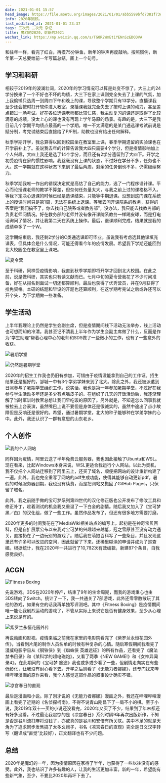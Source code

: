 ```yaml
---
date: 2021-01-01 15:57
head_image: https://file.moetu.org/images/2021/01/01/abb5599bfd7381f73deddb43e2cc797638e0bda5ac32ae44.jpg
info: 2020年回顾。
last_modified_at: 2021-01-01 23:37
tags: 三次元 二次元 杂记
title: 魔幻的2020，崭新的2021
wechat_link: https://mp.weixin.qq.com/s/TG0R2WmEt1YENnSzEDODVA
---
```

和往年一样，看完了红白，再摸75分钟鱼，新年的钟声再度敲响。按照惯例，新年第一天总要给前一年写篇总结，画上一个句号。

## 学习和科研
相较于2019年的波澜壮阔，2020年的学习情况可以算是处变不惊了。大三上的24学分换来了一个不好也不坏的均绩，大三下在家上课则完全失去了上课的气氛，加上我偷懒只选周一到周四下午和晚上的课，导致整个学期只有13学分。直播课我至少还会按时打开软件进入教室，录播课我就完全失去了按时上课的动力，甚至差点错过一场考试。好在各位选课老师都比较仁慈，我主动复习的课还是取得了比较满意的成绩，没太上心的课也没有再现上学年马原的场景。有趣的是，大三下是我目前几个学期平均绩点最高的一个学期。唯一不太满意的是某门通选课考试前说是赋分制，考完试结束后直接给了P/F制，助教也没有给出任何解释。

秋季学期开学，我总算得以回到校园坐在教室里上课，春季学期遗留的实验课也在开学前补上了。虽说我去年的计算告诉我大四只需要4个学分，但是疫情影响加上个人兴趣，大四上我还是选了14个学分，而且还有2学分遗留到了大四下。开学之初受疫情在家的惯性影响，我丝毫没有上课的状态，不过好在学分不多，任务也不大。这一学期就在这种状态下来到了最后两周，剩余的任务倒也不多，仍需继续努力。

秋季学期我唯一作出的错误决定就是高估了自己的能力，选了一门程序设计课。平心而论授课老师的教学不算差，但奈何任务量太大，与我之前上过的课格格不入。等我下定决心退课的时候已经是选课结束，只能等中期退课。没想到这门课在系统上的授课时间只是第1周，无法在系统上退课。等我去问开课院系的教务，获得的答案是“我们搞不了，你去找自己院系或者教务部”。没办法，我只能去找教务部的负责老师问情况。好在教务部的老师并没有像开课院系教务一样踢皮球，而是打电话询问了情况，并让我第二天在系统上操作。最后，退课顺利完成，结果就是我的成绩单多了一个W。

这学期结束后，我还剩2学分的C类通选课即可毕业。虽说我有考虑选其他课填充课表，但具体会是什么情况，可能还得看今年的疫情发展。希望我下学期还能回到北大校园坐在教室里上课吧。

![夏令营](https://file.moetu.org/images/2021/01/01/febfcee1bdd7ef28002ad0eed3405bc9ad636e1cad4dde21.png)

至于科研，同样受疫情影响，我直到秋季学期即将开学才回到北大校园。在此之前，说是做科研，其实也只有读文献而已。七月中旬的夏令营我花了不少时间准备，好在从报名到面试一切还都算顺利，最后也获得了优秀营员，并在9月获得了推免资格。本研的结题和毕设的开题也还算顺利，在这学期考完试之后或许还可以开个头，为下学期做一些准备。

## 学生活动
上半年我理论上仍然是学生会副主席，但是疫情期间线下活动无法举办，线上活动也可想而知的冷清。我甚至记不清我上半年作为学生会副主席做了什么，反而是作为“学生助理”帮着心理中心的老师和SDS做了一些微小的工作，也有了一些意外的收获。

![暑期学堂](https://file.moetu.org/images/2021/01/01/3a1608355908961b0a951f53cef643326db677aa18056241.jpg)

![仍然是暑期学堂](https://file.moetu.org/images/2021/01/01/730d2b58d7b1be074e9e7f82cbb6082cdf282e9fdf70f0b4.jpg)

2020年的招生工作我也仍旧有参加，可惜由于疫情没能拿到自己的工作证。招生结果还是挺好的，邹城一中有3个学弟学妹来到了北大。除此之外，我还被派遣到日照参与了暑期学堂组织工作。说实话，我也是第一年参加暑期学堂，不过好在我参与学生活动多年还是多少有点嘴皮子的。在组织了几天的开饭活动后，我逐渐理解了当时军训时教官总想让我们早吃饭的原因了。另外就是，不知道怎么回事我就被拉去上台表演，虽然嘴巴上说不要但是身体还是很诚实的，虽然中途出了点小故障但是反响还是很好的。希望，通过暑期学堂，北大的种子能够种在学弟学妹的心中。此外，我还认识了一群有意思的山东老乡。

## 个人创作
![我的个人网站](https://file.moetu.org/images/2020/02/20/6ca98d296e70f7a4a34070876597a575f64bf2c56e88c472.png)

同样因为疫情，阿里云送了半年免费云服务器，我也因此接触了Ubuntu和WSL。现在看来，比起Windows本身来说，WSL更适合我运行个人网站。以此为契机，我不仅把个人网站迁移到了阿里云上，还买了域名，顺便把网站的设计重新构建了一遍。此外，我也完全重写了网站的pdf生成功能，使得其能够自动更新pdf。暑假的时候服务器到期，我也没有续费，而是把网站又搬回了GitHub Pages，只保留了域名。

此外，我之前随手做的宝可梦系列第四世代的汉化修正版也公开发布了修改工具和修正补丁，趁着测试的机会我又重温了一下白金的剧情。随后我又加入了《宝可梦 黑／白》的汉化组，做了一些工作。虽然作品发布了，但还有很多地方需要打磨。

2020年更多的时间我花在了MediaWiki相关站点的编写上。起初是在神奇宝贝百科，但是自扩展票公布以来我对宝可梦的兴趣越来越低，冠之雪原甚至没有动力通关，直接扔在了一边玩别的游戏了。随后我在萌娘百科写了一些条目，并且发现这里还有许多可以改进的空间，因此就留了下来，还稀里糊涂的申请并成为了巡查姬。根据统计，我在2020年一共进行了10,782次有效编辑，新建87个条目，自我感觉良好。

## ACGN
![Fitness Boxing](https://file.moetu.org/images/2021/01/01/d2ee97f00c4a7f6a950899b8382b9c295f6e76d6d13b7f04.jpg)

先说游戏。3DS在2020年停产，结束了9年的生命周期，而我的游戏重心也由3DS转向了Switch。统计了一下，我一共通关了7部游戏，此外还零零散散玩了其他的游戏，如果有空的话我再单独写评测吧。其中《Fitness Boxing》是疫情期间唯一能让我剧烈运动的游戏了，不管从实际上来说它是否有健身效果，至少从心理上来说是有的。

![紫罗兰永恒花园外传](https://file.moetu.org/images/2021/01/01/f75616cb35d428d5c7314fefc18c2a7024d51d676f47148f.jpg)

再说动画和影视。疫情来临之前我在家里的电影院看完了《紫罗兰永恒花园外传》，当看到片尾的制作人员名单的时候有种复杂的心情。随后寒假期间我看完了漫威电影宇宙从《钢铁侠》到《蜘蛛侠 英雄远征》的所有作品，还看完了《魔法禁书目录》和《某科学的超电磁炮》，又看了两季《NEW GAME!》和《女神异闻录4》。在此期间的《宝可梦 旅途》我也或多或少看了一些，但剧情走向实在有些低龄化，让我没有耐心看下去。开学之后则看了《无能力者娜娜》，还专门找来哔哩哔哩漫画的原作来看，我个人感觉这部作品的叙事设计确实不错。

![凉宫春日的直观](https://file.moetu.org/images/2021/01/01/d51300f3da7448d93f1673048429073714e55fbd8a8bb148.jpg)

最后是漫画和小说。除了刚才说的《无能力者娜娜》漫画之外，我还在哔哩哔哩漫画上看完了近期的《名侦探柯南》，不得不说青山刚昌下了一局不小的棋。至于小说，我2019年双十一买的小说还没看完，2020年又买了不少，结果到了年末都还有好多没看。不过最让我震惊的是《凉宫春日》系列时隔9年再次出版新作，不知是否是谷川流打麻将没钱了，亦或真的是谷川和安倍有所关联。美中不足的就是天角为了追求同步发售搞了太多幺蛾子，书名《凉宫春日的直观》完全是日文汉字转写（翻译成“直觉”比较好），正文翻译也有不少问题。

## 总结
2020年是魔幻的一年，因为疫情原因在家待了半年，也获得了一些以往没有的感受。此外，我也结识了许多有趣的人，让我的生活更加丰富。新的一年，希望能有些新气象，至少，不要比2020年再坏下去了。